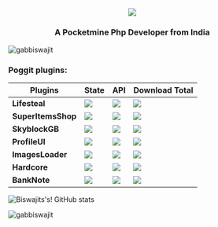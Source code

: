 ## <p align="center"> <a href="https://github.com/DenverCoder1/readme-typing-svg"><img src="https://readme-typing-svg.herokuapp.com/?lines=Hey!+There,+biswajit+Here!;A+Self+Taught+PHP+Developer!;Dev+Of+FrostNetwork™️!"></a> </p>

<h3 align="center">A Pocketmine Php Developer from India</h3>

<p align="left"> <img src="https://komarev.com/ghpvc/?username=gabbiswajit&label=Profile%20views&color=0e75b6&style=flat" alt="gabbiswajit" /> </p>

### Poggit plugins:

| **Plugins** | **State** | **API** | **Download Total** |
| --- | --- | --- | --- |
| **Lifesteal** | [![](https://poggit.pmmp.io/shield.state/Lifesteal)](https://poggit.pmmp.io/p/Lifesteal) | [![](https://poggit.pmmp.io/shield.api/Lifesteal)](https://poggit.pmmp.io/p/Lifesteal) | [![](https://poggit.pmmp.io/shield.dl.total/Lifesteal)](https://poggit.pmmp.io/p/Lifesteal)
| **SuperItemsShop** | [![](https://poggit.pmmp.io/shield.state/SuperItemsShop)](https://poggit.pmmp.io/p/SuperItemsShop) | [![](https://poggit.pmmp.io/shield.api/SuperItemsShop)](https://poggit.pmmp.io/p/SuperItemsShop) | [![](https://poggit.pmmp.io/shield.dl.total/SuperItemsShop)](https://poggit.pmmp.io/p/SuperItemsShop)
| **SkyblockGB** | [![](https://poggit.pmmp.io/shield.state/SkyblockGB)](https://poggit.pmmp.io/p/SkyblockGB) | [![](https://poggit.pmmp.io/shield.api/SkyblockGB)](https://poggit.pmmp.io/p/SkyblockGB) | [![](https://poggit.pmmp.io/shield.dl.total/SkyblockGB)](https://poggit.pmmp.io/p/SkyblockGB)
| **ProfileUI** | [![](https://poggit.pmmp.io/shield.state/Profile-Ui)](https://poggit.pmmp.io/p/Profile-Ui) | [![](https://poggit.pmmp.io/shield.api/Profile-Ui)](https://poggit.pmmp.io/p/Profile-Ui) | [![](https://poggit.pmmp.io/shield.dl.total/Profile-Ui)](https://poggit.pmmp.io/p/Profile-Ui)
| **ImagesLoader** | [![](https://poggit.pmmp.io/shield.state/ImagesLoader)](https://poggit.pmmp.io/p/ImagesLoader) | [![](https://poggit.pmmp.io/shield.api/ImagesLoader)](https://poggit.pmmp.io/p/ImagesLoader) | [![](https://poggit.pmmp.io/shield.dl.total/ImagesLoader)](https://poggit.pmmp.io/p/ImagesLoader)
| **Hardcore** | [![](https://poggit.pmmp.io/shield.state/Hardcore)](https://poggit.pmmp.io/p/Hardcore) | [![](https://poggit.pmmp.io/shield.api/Hardcore)](https://poggit.pmmp.io/p/Hardcore) | [![](https://poggit.pmmp.io/shield.dl.total/Hardcore)](https://poggit.pmmp.io/p/Hardcore)
| **BankNote** | [![](https://poggit.pmmp.io/shield.state/BankNote)](https://poggit.pmmp.io/p/BankNote) | [![](https://poggit.pmmp.io/shield.api/BankNote)](https://poggit.pmmp.io/p/BankNote) | [![](https://poggit.pmmp.io/shield.dl.total/BankNote)](https://poggit.pmmp.io/p/BankNote)

![Biswajits's! GitHub stats](https://github-readme-stats.vercel.app/api?username=gabbiswajit&show_icons=true&theme=radical)


<p><img align="center" src="https://github-readme-stats.vercel.app/api/top-langs?username=gabbiswajit&show_icons=true&locale=en&layout=compact" alt="gabbiswajit" /></p>

